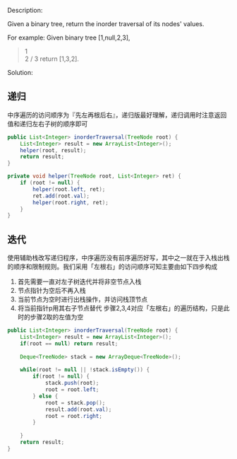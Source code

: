 Description:

Given a binary tree, return the inorder traversal of its nodes' values.

For example:
Given binary tree [1,null,2,3],
>   1
    \
     2
    /
   3
return [1,3,2].


Solution:

## 递归

中序遍历的访问顺序为『先左再根后右』，递归版最好理解，递归调用时注意返回值和递归左右子树的顺序即可
```java
public List<Integer> inorderTraversal(TreeNode root) {
    List<Integer> result = new ArrayList<Integer>();
    helper(root, result);
    return result;
}

private void helper(TreeNode root, List<Integer> ret) {
    if (root != null) {
        helper(root.left, ret);
        ret.add(root.val);
        helper(root.right, ret);
    }
}
```

## 迭代

使用辅助栈改写递归程序，中序遍历没有前序遍历好写，其中之一就在于入栈出栈的顺序和限制规则。我们采用「左根右」的访问顺序可知主要由如下四步构成

1. 首先需要一直对左子树迭代并将非空节点入栈
2. 节点指针为空后不再入栈
3. 当前节点为空时进行出栈操作，并访问栈顶节点
4. 将当前指针p用其右子节点替代
步骤2,3,4对应「左根右」的遍历结构，只是此时的步骤2取的左值为空

```java
public List<Integer> inorderTraversal(TreeNode root) {
    List<Integer> result = new ArrayList<Integer>();
    if(root == null) return result;
    
    Deque<TreeNode> stack = new ArrayDeque<TreeNode>(); 
    
    while(root != null || !stack.isEmpty()) {
        if(root != null) {
            stack.push(root);
            root = root.left;
        } else {
            root = stack.pop();
            result.add(root.val);
            root = root.right;
        }
        
    }
    return result;
}
```